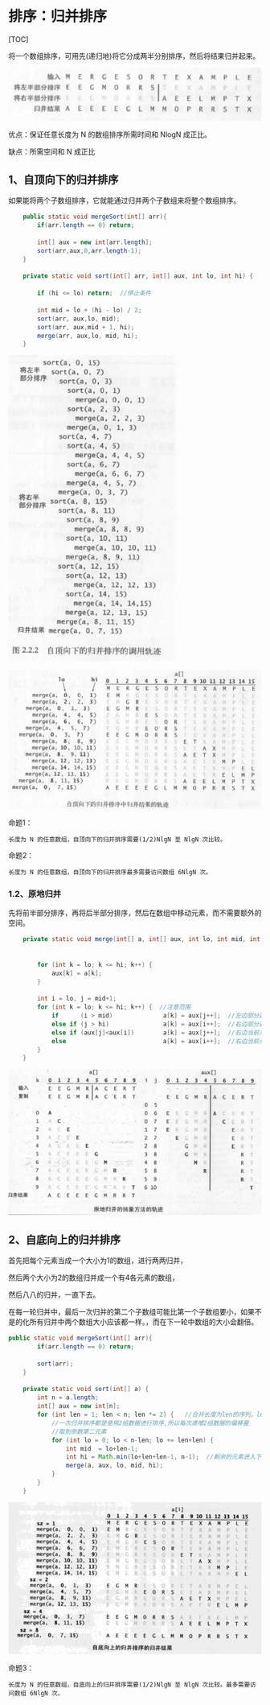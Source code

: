 # 排序：归并排序

[TOC]

将一个数组排序，可用先(递归地)将它分成两半分别排序，然后将结果归并起来。

![mergesort01](./image/mergesort01.png)

优点：保证任意长度为 N 的数组排序所需时间和 NlogN 成正比。

缺点：所需空间和 N 成正比

## 1、自顶向下的归并排序

如果能将两个子数组排序，它就能通过归并两个子数组来将整个数组排序。

```java
    public static void mergeSort(int[] arr){
    	if(arr.length == 0) return;

        int[] aux = new int[arr.length];
        sort(arr,aux,0,arr.length-1);
    }

    private static void sort(int[] arr, int[] aux, int lo, int hi) {

        if (hi <= lo) return;  //停止条件

        int mid = lo + (hi - lo) / 2;
        sort(arr, aux,lo, mid);
        sort(arr, aux,mid + 1, hi);
        merge(arr, aux,lo, mid, hi);
    }
```


![mergesort02](./image/mergesort02.png)

![mergesort03](./image/mergesort03.png)

命题1：

	长度为 N 的任意数组，自顶向下的归并排序需要(1/2)NlgN 至 NlgN 次比较。

命题2：

	长度为 N 的任意数组，自顶向下的归并排序最多需要访问数组 6NlgN 次。

### 1.2、原地归并

先将前半部分排序，再将后半部分排序，然后在数组中移动元素，而不需要额外的空间。

```java
	private static void merge(int[] a, int[] aux, int lo, int mid, int hi){


		for (int k = lo; k <= hi; k++) {
            aux[k] = a[k];
        }

        int i = lo, j = mid+1;
        for (int k = lo; k <= hi; k++) {  //注意范围
            if      (i > mid)              a[k] = aux[j++];  //左边部分遍历完，将右边部分的值加到aux
            else if (j > hi)               a[k] = aux[i++];  //右边部分遍历完，将左边部分的值加到aux
            else if (aux[j]<aux[i])        a[k] = aux[j++];  //右边当前元素小于左边当前元素，取右边
            else                           a[k] = aux[i++];  //右边当前元素大于等于左边当前元素，取左边
        }
	}
```

![mergesort05](./image/mergesort05.png)


## 2、自底向上的归并排序

首先把每个元素当成一个大小为1的数组，进行两两归并，

然后两个大小为2的数组归并成一个有4各元素的数组，

然后八八的归并，一直下去。

在每一轮归并中，最后一次归并的第二个子数组可能比第一个子数组要小，如果不是的化所有归并中两个数组大小应该都一样。，而在下一轮中数组的大小会翻倍。

```java
public static void mergeSort(int[] arr){
        if(arr.length == 0) return;

        sort(arr);
    }

    private static void sort(int[] a) {
        int n = a.length;
        int[] aux = new int[n];
        for (int len = 1; len < n; len *= 2) {   //合并长度为len的序列。len子序列长度 1-2-4-8-16...
            //一次归并排序都是使用2组数据进行排序,所以每次递增2组数据的偏移量
            //取到倒数第二元素
            for (int lo = 0; lo < n-len; lo += len+len) {
                int mid  = lo+len-1;
                int hi = Math.min(lo+len+len-1, n-1);  //剩余的元素进入下一次迭代
                merge(a, aux, lo, mid, hi);
            }
        }
    }

```

![mergesort06](./image/mergesort06.png)

命题3：

	长度为 N 的任意数组，自底向上的归并排序需要(1/2)NlgN 至 NlgN 次比较。最多需要访问数组 6NlgN 次。